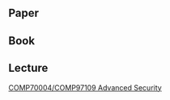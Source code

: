 ## Paper


## Book

## Lecture
[COMP70004/COMP97109 Advanced Security](https://comp97109.doc.ic.ac.uk/)
